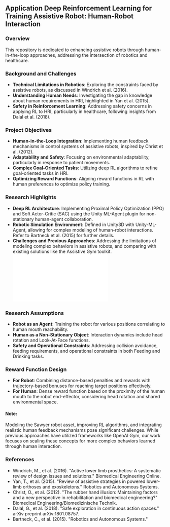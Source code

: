 ## Application Deep Reinforcement Learning for Training Assistive Robot: Human-Robot Interaction

### Overview
This repository is dedicated to enhancing assistive robots through human-in-the-loop approaches, addressing the intersection of robotics and healthcare.

### Background and Challenges
- **Technical Limitations in Robotics**: Exploring the constraints faced by assistive robots, as discussed in Windrich et al. (2016).
- **Understanding Human Needs**: Investigating the gap in knowledge about human requirements in HRI, highlighted in Yan et al. (2015).
- **Safety in Reinforcement Learning**: Addressing safety concerns in applying RL to HRI, particularly in healthcare, following insights from Dalal et al. (2018).

### Project Objectives
- **Human-in-the-Loop Integration**: Implementing human feedback mechanisms in control systems of assistive robots, inspired by Christ et al. (2012).
- **Adaptability and Safety**: Focusing on environmental adaptability, particularly in response to patient movements.
- **Complex Goal-Oriented Tasks**: Utilizing deep RL algorithms to refine goal-oriented tasks in HRI.
- **Optimizing Reward Functions**: Aligning reward functions in RL with human preferences to optimize policy training.

### Research Highlights
- **Deep RL Architecture**: Implementing Proximal Policy Optimization (PPO) and Soft Actor-Critic (SAC) using the Unity ML-Agent plugin for non-stationary human-agent collaboration.
- **Robotic Simulation Environment**: Defined in Unity3D with Unity-ML-Agent, allowing for complex modeling of human-robot interactions. Refer to Bartneck et al. (2015) for further details.
- **Challenges and Previous Approaches**: Addressing the limitations of modeling complex behaviors in assistive robots, and comparing with existing solutions like the Assistive Gym toolkit.
![Digram for HRI Collboration](Diagrams-Human-Robot-Training.pdf)
### Research Assumptions
- **Robot as an Agent**: Training the robot for various positions correlating to human mouth reachability.
- **Human as a Non-Stationary Object**: Interaction dynamics include head rotation and Look-At-Face functions.
- **Safety and Operational Constraints**: Addressing collision avoidance, feeding requirements, and operational constraints in both Feeding and Drinking tasks.

### Reward Function Design
- **For Robot**: Combining distance-based penalties and rewards with trajectory-based bonuses for reaching target positions effectively.
- **For Human**: Dense reward function based on the proximity of the human mouth to the robot end-effector, considering head rotation and shared environmental space.

#### Note: 
Modeling the Sawyer robot asset, improving RL algorithms, and integrating realistic human feedback mechanisms pose significant challenges. While previous approaches have utilized frameworks like OpenAI Gym, our work focuses on scaling these concepts for more complex behaviors learned through human interaction.

### References
- Windrich, M., et al. (2016). "Active lower limb prosthetics: A systematic review of design issues and solutions." Biomedical Engineering Online.
- Yan, T., et al. (2015). "Review of assistive strategies in powered lower-limb orthoses and exoskeletons." Robotics and Autonomous Systems.
- Christ, O., et al. (2012). "The rubber hand illusion: Maintaining factors and a new perspective in rehabilitation and biomedical engineering?" Biomedical Engineering/Biomedizinische Technik.
- Dalal, G., et al. (2018). "Safe exploration in continuous action spaces." arXiv preprint arXiv:1801.08757.
- Bartneck, C., et al. (2015). "Robotics and Autonomous Systems." 

